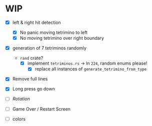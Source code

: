 # WIP

- [x] left & right hit detection
  - [x] No panic moving tetrimino to left
  - [x] No moving tetrimino over right boundary
- [x] generation of 7 tetriminos randomly
  - `rand` crate?
    - [x] implement `tetriminos.rs` -> ln `224`, random enums please!
      - [x] replace all instances of `generate_tetrimino_from_type`

- [x] Remove full lines
- [x] Long press go down
- [ ] _Rotation_
- [ ] Game Over / Restart Screen

- [ ] colors
